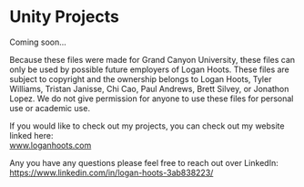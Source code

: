 # Unity Projects #

Coming soon...

Because these files were made for Grand Canyon University, these files can only be used by possible future employers of Logan Hoots. These files are subject to copyright and the ownership belongs to Logan Hoots, Tyler Williams, Tristan Janisse, Chi Cao, Paul Andrews, Brett Silvey, or Jonathon Lopez. We do not give permission for anyone to use these files for personal use or academic use.

If you would like to check out my projects, you can check out my website linked here:\
 www.loganhoots.com

Any you have any questions please feel free to reach out over LinkedIn:\
  https://www.linkedin.com/in/logan-hoots-3ab838223/
